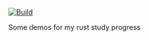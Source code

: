 [![Build](https://github.com/junjiangao/rust-study-demo/actions/workflows/rust.yml/badge.svg?event=push)](https://github.com/junjiangao/rust-study-demo/actions/workflows/rust.yml)

Some demos for my rust study progress